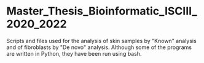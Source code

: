 # Master_Thesis_Bioinformatic_ISCIII_2020_2022

Scripts and files used for the analysis of skin samples by "Known" analysis and of fibroblasts by "De novo" analysis. Although some of the programs are written in Python, they have been run using bash.

